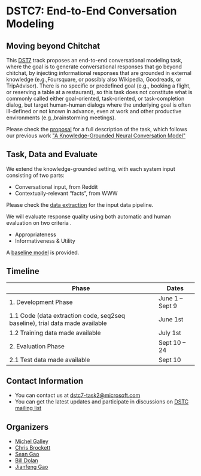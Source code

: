 # DSTC7: End-to-End Conversation Modeling

## Moving beyond Chitchat
This [DST7](http://workshop.colips.org/dstc7/) track proposes an end-to-end conversational modeling task, where the goal is to generate conversational responses that go beyond chitchat, by injecting informational responses that are grounded in external knowledge (e.g.,Foursquare, or possibly also Wikipedia, Goodreads, or TripAdvisor). There is no specific or predefined goal (e.g., booking a flight, or reserving a table at a restaurant), so this task does not constitute what is commonly called either goal-oriented, task-oriented, or task-completion dialog, but target human-human dialogs where the underlying goal is often ill-defined or not known in advance, even at work and other productive environments (e.g.,brainstorming meetings).

Please check the [proposal](http://workshop.colips.org/dstc7/proposals/DSTC7-MSR_end2end.pdf) for a full description of the task, which follows our previous work ["A Knowledge-Grounded Neural Conversation Model"](https://arxiv.org/abs/1702.01932)

## Task, Data and Evaluate
We extend the knowledge-grounded setting, with each system input consisting of two parts: 
* Conversational input, from Reddit
* Contextually-relevant “facts”, from WWW

Please check the [data extraction](https://github.com/DSTC-MSR/DSTC7-End-to-End-Conversation-Modeling/tree/master/data_extraction) for the input data pipeline.

We will evaluate response quality using both automatic and human evaluation on two criteria .
* Appropriateness
* Informativeness & Utility

A  [baseline model](https://github.com/DSTC-MSR/DSTC7-End-to-End-Conversation-Modeling/tree/master/baseline) is provided.

## Timeline
|Phase|Dates|
| ------ | -------------- |
|1. Development Phase|June 1 – Sept 9|
|1.1 Code (data extraction code, seq2seq baseline), trial data made available|June 1st|
|1.2 Training data made available|July 1st|
|2. Evaluation Phase|Sept 10 – 24|
|2.1 Test data made available|Sept 10|


## Contact Information
* You can contact us at <dstc7-task2@microsoft.com>
* You can get the latest updates and participate in discussions on [DSTC mailing list](http://workshop.colips.org/dstc7/contact.html)
## Organizers
* [Michel Galley](https://www.microsoft.com/en-us/research/people/mgalley/)
* [Chris Brockett](https://www.microsoft.com/en-us/research/people/chrisbkt/)
* [Sean Gao](https://www.linkedin.com/in/gxiang1228/)
* [Bill Dolan](https://www.microsoft.com/en-us/research/people/billdol/)
* [Jianfeng Gao](https://www.microsoft.com/en-us/research/people/jfgao/)
